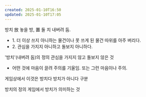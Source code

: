 ```yaml
---
created: 2025-01-10T16:50
updated: 2025-01-10T17:05
---
```

방치
放 놓을 방, 置 둘 치
내버려 둠.
- 1. 더 이상 쓰지 아니하는 물건이나 못 쓰게 된 물건 따위를 아주 버리다.
- 2. 관심을 가지지 아니하고 돌보지 아니하다.

'방치'(내버려 둠)의 정의
관심을 가지지 않고 돌보지 않은 것
- 어떤 것에 마음이 끌려 주의를 기울임. 또는 그런 마음이나 주의.


게임상에서 이것은 방치다 방치가 아니다 구분

방치의 정의
게임에서 방치가 의미하는 것